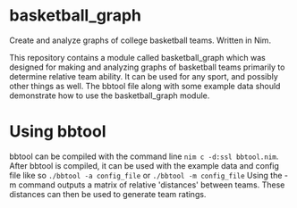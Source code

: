 # basketball_graph
Create and analyze graphs of college basketball teams. Written in Nim.

This repository contains a module called basketball_graph which was designed for making and analyzing graphs of basketball teams primarily to determine relative team ability. It can be used for any sport, and possibly other things as well. The bbtool file along with some example data should demonstrate how to use the basketball_graph module.

# Using bbtool
bbtool can be compiled with the command line `nim c -d:ssl bbtool.nim`. After bbtool is compiled, it can be used with the example data and config file like so `./bbtool -a config_file` or `./bbtool -m config_file` Using the -m command outputs a matrix of relative 'distances' between teams. These distances can then be used to generate team ratings.
